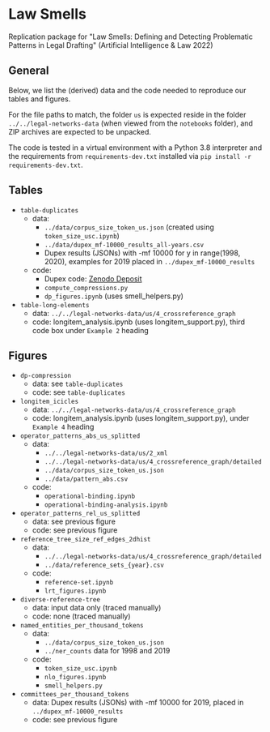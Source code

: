 # Law Smells
Replication package for "Law Smells: Defining and Detecting Problematic Patterns in Legal Drafting" (Artificial Intelligence &amp; Law 2022)

## General

Below, we list the (derived) data and the code needed to reproduce our tables and figures.

For the file paths to match, the folder `us` is expected reside in the folder `../../legal-networks-data` (when viewed from the `notebooks` folder), and ZIP archives are expected to be unpacked.

The code is tested in a virtual environment with a Python 3.8 interpreter and the requirements from `requirements-dev.txt` installed via `pip install -r requirements-dev.txt`.

## Tables

- `table-duplicates`
  - data:
    - `../data/corpus_size_token_us.json` (created using `token_size_usc.ipynb`)
    - `../data/dupex_mf-10000_results_all-years.csv`
    - Dupex results (JSONs) with -mf 10000 for y in range(1998, 2020), examples for 2019 placed in `../dupex_mf-10000_results`
  - code:
    - Dupex code: [Zenodo Deposit](https://doi.org/10.5281/zenodo.5534329) 
    - `compute_compressions.py`
    - `dp_figures.ipynb` (uses smell_helpers.py)
- `table-long-elements`
  - data: `../../legal-networks-data/us/4_crossreference_graph`
  - code: longitem_analysis.ipynb (uses longitem_support.py), third code box under `Example 2` heading

## Figures

- `dp-compression`
  - data: see `table-duplicates`
  - code: see `table-duplicates`
- `longitem_icicles`
  - data: `../../legal-networks-data/us/4_crossreference_graph`
  - code: longitem_analysis.ipynb (uses longitem_support.py), under `Example 4`
    heading
- `operator_patterns_abs_us_splitted`
  - data:
    - `../../legal-networks-data/us/2_xml`
    - `../../legal-networks-data/us/4_crossreference_graph/detailed`
    - `../data/corpus_size_token_us.json`
    - `../data/pattern_abs.csv`
  - code:
    - `operational-binding.ipynb`
    - `operational-binding-analysis.ipynb`
- `operator_patterns_rel_us_splitted`
  - data: see previous figure
  - code: see previous figure
- `reference_tree_size_ref_edges_2dhist`
  - data:
    - `../../legal-networks-data/us/4_crossreference_graph/detailed`
    - `../data/reference_sets_{year}.csv`
  - code:
    - `reference-set.ipynb`
    - `lrt_figures.ipynb`
- `diverse-reference-tree`
  - data: input data only (traced manually)
  - code: none (traced manually)
- `named_entities_per_thousand_tokens`
  - data:
    - `../data/corpus_size_token_us.json`
    - `../ner_counts` data for 1998 and 2019
  - code:
    - `token_size_usc.ipynb`
    - `nlo_figures.ipynb`
    - `smell_helpers.py`
- `committees_per_thousand_tokens`
  - data: Dupex results (JSONs) with -mf 10000 for 2019, placed in `../dupex_mf-10000_results`
  - code: see previous figure
